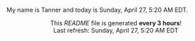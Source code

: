 My name is Tanner and today is Sunday, April 27, 5:20 AM EDT.

<p align="center">This <i>README</i> file is generated <b>every 3 hours</b>!</br>Last refresh: Sunday, April 27, 5:20 AM EDT<br /></p>
